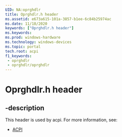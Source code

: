 ```yaml
---
UID: NA:oprghdlr
title: Oprghdlr.h header
ms.assetid: e673a615-101a-3857-b1ee-6c84b25974ac
ms.date: 11/18/2020
keywords: ["Oprghdlr.h header"]
ms.keywords: 
ms.prod: windows-hardware
ms.technology: windows-devices
ms.topic: portal
tech.root: acpi
f1_keywords:
 - oprghdlr
 - oprghdlr/oprghdlr
---
```


# Oprghdlr.h header

## -description

This header is used by acpi. For more information, see:

- [ACPI](../_acpi/index.md)<br><br>
